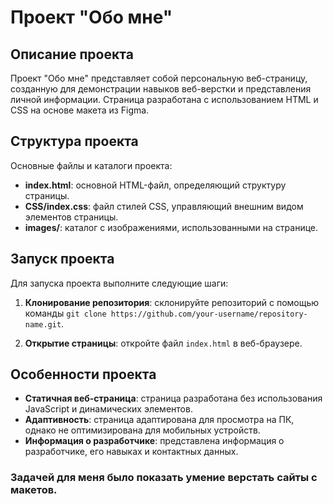 # Проект "Обо мне"

## Описание проекта
Проект "Обо мне" представляет собой персональную веб-страницу, созданную для демонстрации навыков веб-верстки и представления личной информации. Страница разработана с использованием HTML и CSS на основе макета из Figma.

## Структура проекта
Основные файлы и каталоги проекта:

- **index.html**: основной HTML-файл, определяющий структуру страницы.
- **CSS/index.css**: файл стилей CSS, управляющий внешним видом элементов страницы.
- **images/**: каталог с изображениями, использованными на странице.

## Запуск проекта
Для запуска проекта выполните следующие шаги:

1. **Клонирование репозитория**: склонируйте репозиторий с помощью команды `git clone https://github.com/your-username/repository-name.git`.
   
2. **Открытие страницы**: откройте файл `index.html` в веб-браузере.

## Особенности проекта
- **Статичная веб-страница**: страница разработана без использования JavaScript и динамических элементов.
- **Адаптивность**: страница адаптирована для просмотра на ПК, однако не оптимизирована для мобильных устройств.
- **Информация о разработчике**: представлена информация о разработчике, его навыках и контактных данных.

### Задачей для меня было показать умение верстать сайты с макетов.
